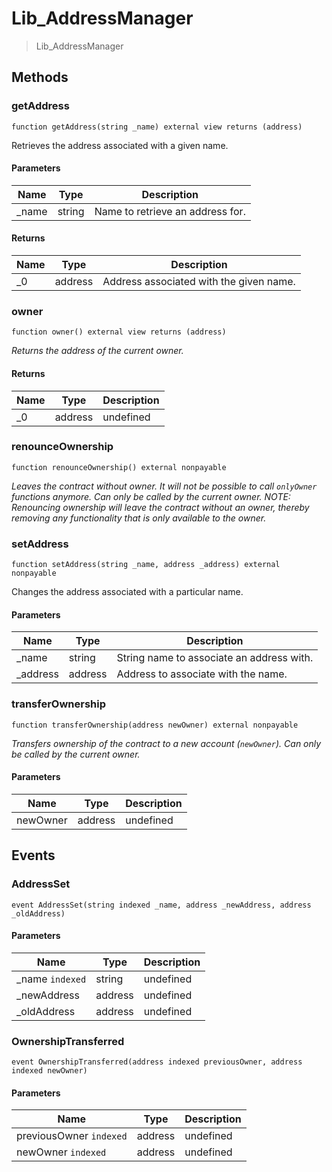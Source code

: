 # Lib_AddressManager



> Lib_AddressManager





## Methods

### getAddress

```solidity
function getAddress(string _name) external view returns (address)
```

Retrieves the address associated with a given name.



#### Parameters

| Name | Type | Description |
|---|---|---|
| _name | string | Name to retrieve an address for.

#### Returns

| Name | Type | Description |
|---|---|---|
| _0 | address | Address associated with the given name.

### owner

```solidity
function owner() external view returns (address)
```



*Returns the address of the current owner.*


#### Returns

| Name | Type | Description |
|---|---|---|
| _0 | address | undefined

### renounceOwnership

```solidity
function renounceOwnership() external nonpayable
```



*Leaves the contract without owner. It will not be possible to call `onlyOwner` functions anymore. Can only be called by the current owner. NOTE: Renouncing ownership will leave the contract without an owner, thereby removing any functionality that is only available to the owner.*


### setAddress

```solidity
function setAddress(string _name, address _address) external nonpayable
```

Changes the address associated with a particular name.



#### Parameters

| Name | Type | Description |
|---|---|---|
| _name | string | String name to associate an address with.
| _address | address | Address to associate with the name.

### transferOwnership

```solidity
function transferOwnership(address newOwner) external nonpayable
```



*Transfers ownership of the contract to a new account (`newOwner`). Can only be called by the current owner.*

#### Parameters

| Name | Type | Description |
|---|---|---|
| newOwner | address | undefined



## Events

### AddressSet

```solidity
event AddressSet(string indexed _name, address _newAddress, address _oldAddress)
```





#### Parameters

| Name | Type | Description |
|---|---|---|
| _name `indexed` | string | undefined |
| _newAddress  | address | undefined |
| _oldAddress  | address | undefined |

### OwnershipTransferred

```solidity
event OwnershipTransferred(address indexed previousOwner, address indexed newOwner)
```





#### Parameters

| Name | Type | Description |
|---|---|---|
| previousOwner `indexed` | address | undefined |
| newOwner `indexed` | address | undefined |



